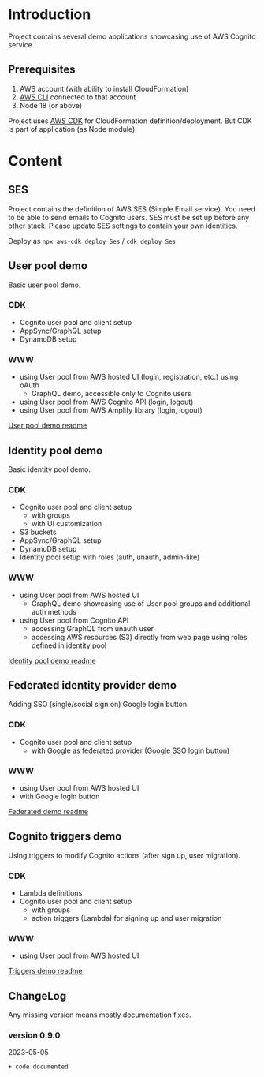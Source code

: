 # Introduction

Project contains several demo applications showcasing use of AWS Cognito service.

## Prerequisites
1. AWS account (with ability to install CloudFormation)
2. [AWS CLI](https://docs.aws.amazon.com/cli/latest/userguide/cli-chap-welcome.html) connected to that account
3. Node 18 (or above)

Project uses [AWS CDK](https://docs.aws.amazon.com/cdk/api/v2/) for CloudFormation definition/deployment. But CDK is part of application (as Node module)

# Content

## SES

Project contains the definition of AWS SES (Simple Email service). You need to be able to send emails to Cognito users. SES must be set up before any other stack.
Please update SES settings to contain your own identities.

Deploy as `npx aws-cdk deploy Ses` / `cdk deploy Ses`

## User pool demo

Basic user pool demo.

### CDK
* Cognito user pool and client setup
* AppSync/GraphQL setup
* DynamoDB setup

### WWW
* using User pool from AWS hosted UI (login, registration, etc.) using oAuth
  * GraphQL demo, accessible only to Cognito users
* using User pool from AWS Cognito API (login, logout)
* using User pool from AWS Amplify library (login, logout)

[User pool demo readme](./doc/userpool.md)

## Identity pool demo

Basic identity pool demo.

### CDK
* Cognito user pool and client setup 
  * with groups
  * with UI customization
* S3 buckets
* AppSync/GraphQL setup
* DynamoDB setup
* Identity pool setup with roles (auth, unauth, admin-like)

### WWW
* using User pool from AWS hosted UI
  * GraphQL demo showcasing use of User pool groups and additional auth methods
* using User pool from Cognito API
  * accessing GraphQL from unauth user
  * accessing AWS resources (S3) directly from web page using roles defined in identity pool

[Identity pool demo readme](./doc/identitypool.md)

## Federated identity provider demo

Adding SSO (single/social sign on) Google login button.

### CDK
* Cognito user pool and client setup 
  * with Google as federated provider (Google SSO login button)

### WWW
* using User pool from AWS hosted UI
 * with Google login button

[Federated demo readme](./doc/federated.md)

## Cognito triggers demo

Using triggers to modify Cognito actions (after sign up, user migration).

### CDK
* Lambda definitions
* Cognito user pool and client setup 
  * with groups
  * action triggers (Lambda) for signing up and user migration

### WWW
* using User pool from AWS hosted UI

[Triggers demo readme](./doc/triggers.md)

## ChangeLog
Any missing version means mostly documentation fixes.

### version 0.9.0
2023-05-05
```
+ code documented
```
